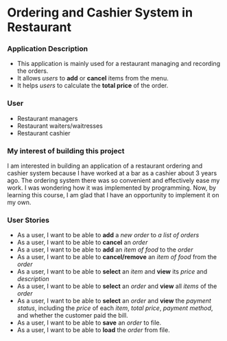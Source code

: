 # Ordering and Cashier System in Restaurant

### Application Description

- This application is mainly used for a restaurant managing and recording the orders.
- It allows *users* to **add** or **cancel** items from the menu.
- It helps *users* to calculate the **total price** of the order.

### User

- Restaurant managers
- Restaurant waiters/waitresses
- Restaurant cashier

### My interest of building this project

I am interested in building an application of a restaurant ordering and cashier system because I have worked at a bar as a cashier about 3 years ago.
The ordering system there was so convenient and effectively ease my work. I was wondering how it was implemented by programming.
Now, by learning this course, I am glad that I have an opportunity to implement it on my own.

### User Stories

- As a user, I want to be able to **add** a *new order* to *a list of orders*
- As a user, I want to be able to **cancel** an *order*
- As a user, I want to be able to **add** an *item of food* to the *order*
- As a user, I want to be able to **cancel/remove** an *item of food* from the *order*
- As a user, I want to be able to **select** an *item* and **view** its *price* and *description*
- As a user, I want to be able to **select** an *order* and **view** all *items* of the *order*
- As a user, I want to be able to **select** an *order* and **view** the *payment status*, including the *price* of each *item*, *total price*, *payment method*, 
and whether the customer paid the bill. 
- As a user, I want to be able to **save** an *order* to file.
- As a user, I want to be able to **load** the *order* from file.